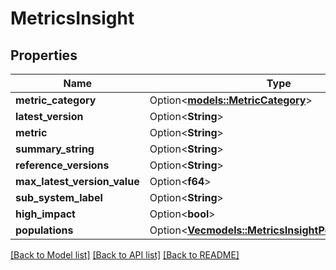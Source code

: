 # MetricsInsight

## Properties

Name | Type | Description | Notes
------------ | ------------- | ------------- | -------------
**metric_category** | Option<[**models::MetricCategory**](MetricCategory.md)> |  | [optional]
**latest_version** | Option<**String**> |  | [optional]
**metric** | Option<**String**> |  | [optional]
**summary_string** | Option<**String**> |  | [optional]
**reference_versions** | Option<**String**> |  | [optional]
**max_latest_version_value** | Option<**f64**> |  | [optional]
**sub_system_label** | Option<**String**> |  | [optional]
**high_impact** | Option<**bool**> |  | [optional]
**populations** | Option<[**Vec<models::MetricsInsightPopulationsInner>**](MetricsInsight_populations_inner.md)> |  | [optional]

[[Back to Model list]](../README.md#documentation-for-models) [[Back to API list]](../README.md#documentation-for-api-endpoints) [[Back to README]](../README.md)


